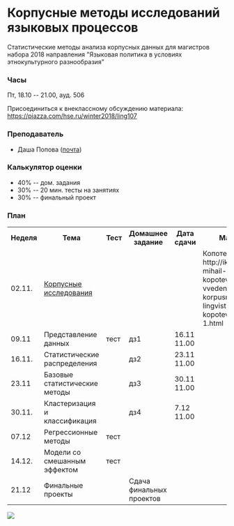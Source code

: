 # Корпусные методы исследований языковых процессов

Статистические методы анализа корпусных данных для магистров набора 2018 направления "Языковая политика в условиях этнокультурного разнообразия"

### Часы

Пт, 18.10 -- 21.00, ауд. 506

Присоединиться к внеклассному обсуждению материала: https://piazza.com/hse.ru/winter2018/ling107

### Преподаватель
* Даша Попова ([почта](mailto:daschapopowa@gmail.com))

### Калькулятор оценки
* 40% -- дом. задания
* 30% -- 20 мин. тесты на занятиях
* 30% -- финальный проект

### План
<table>
  <tr>
    <th>Неделя</th>
    <th>Тема</th>
    <th>Тест</th>
    <th>Домашнее задание</th>
    <th>Дата сдачи</th>
    <th>Материалы</th>
  </tr>
  <tr>
    <td>02.11.</td>
    <td><a href="./W1_Corpus.pptx">Корпусные исследования</a></td>
    <td></td>
    <td></td>
    <td></td>
    <td>Копотев 2014: 
      http://iknigi.net/avtor-mihail-kopotev/105402-vvedenie-v-korpusnuyu-lingvistiku-mihail-kopotev/read/page-1.html</td>
  </tr>
    <tr>
    <td>09.11</td>
    <td>Представление данных</td>
    <td>тест</td>
    <td>дз1</td>
    <td>16.11 11.00</td>
    <td> 
      </td>
  </tr>
  <tr>
    <td>16.11.</td>
    <td>Статистические распределения</td>
    <td></td>
    <td>дз2</td>
    <td>23.11 11.00</td>
    <td>
    </td>
  </tr>
    <tr>
    <td>23.11</td>
    <td>Базовые статистические методы</td>
    <td></td>  
    <td>дз3</td>
    <td>30.11 11.00</td>
    <td> 
      </td>
  </tr>
  <tr>
    <td>30.11.</td>
    <td>Кластеризация и классификация</td>
    <td></td>
    <td>дз4</td>
    <td>7.12 11.00</td>
    <td>
    </td>
  </tr>
    <tr>
    <td>07.12</td>
    <td>Регрессионные методы</td>
    <td>тест</td>  
    <td></td>
    <td></td>
    <td> 
      </td>
  </tr>
  <tr>
    <td>14.12.</td>
    <td>Модели со смешанным эффектом</td>
    <td>тест</td>
    <td></td>
    <td></td>
    <td>
    </td>
  </tr>
    <tr>
    <td>21.12</td>
    <td>Финальные проекты</td>
    <td></td>
    <td>Сдача финальных проектов</td>  
    <td></td>
    <td> 
      </td>
  </tr> 
</table>

![](https://i.pinimg.com/originals/3a/65/a7/3a65a76a0573c717953e5dc40ae4bbf0.jpg)
